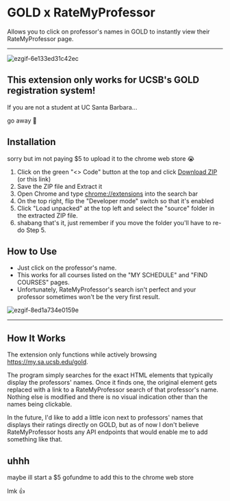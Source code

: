 # GOLD x RateMyProfessor
Allows you to click on professor's names in GOLD to instantly view their RateMyProfessor page.

***

![ezgif-6e133ed31c42ec](https://github.com/user-attachments/assets/def35bcf-9f39-4bc9-a49d-dc444d213503)

## This extension only works for UCSB's GOLD registration system!

If you are not a student at UC Santa Barbara... 

go away 🤢

## Installation
sorry but im not paying $5 to upload it to the chrome web store 😭

1. Click on the green "<> Code" button at the top and click [Download ZIP](https://github.com/unsurprisable/gold-rmp-extension/archive/refs/heads/main.zip) (or this link)
2. Save the ZIP file and Extract it
3. Open Chrome and type [chrome://extensions]() into the search bar
4. On the top right, flip the "Developer mode" switch so that it's enabled
5. Click "Load unpacked" at the top left and select the "source" folder in the extracted ZIP file.
6. shabang that's it, just remember if you move the folder you'll have to re-do Step 5.

## How to Use
* Just click on the professor's name.
* This works for all courses listed on the "MY SCHEDULE" and "FIND COURSES" pages.
* Unfortunately, RateMyProfessor's search isn't perfect and your professor sometimes won't be the very first result.
  
![ezgif-8ed1a734e0159e](https://github.com/user-attachments/assets/d1619285-80bc-49d2-9091-92c65d76035f)
***
## How It Works
The extension only functions while actively browsing https://my.sa.ucsb.edu/gold.

The program simply searches for the exact HTML elements that typically display the professors' names. Once it finds one, the original element gets replaced with a link to a RateMyProfessor search of that professor's name. Nothing else is modified and there is no visual indication other than the names being clickable.

In the future, I'd like to add a little icon next to professors' names that displays their ratings directly on GOLD, but as of now I don't believe RateMyProfessor hosts any API endpoints that would enable me to add something like that.

## uhhh
maybe ill start a $5 gofundme to add this to the chrome web store

lmk 👍

